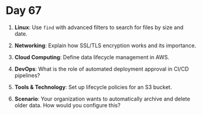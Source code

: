 # Day 67

1. **Linux**: Use `find` with advanced filters to search for files by size and date.

2. **Networking**: Explain how SSL/TLS encryption works and its importance.

3. **Cloud Computing**: Define data lifecycle management in AWS.

4. **DevOps**: What is the role of automated deployment approval in CI/CD pipelines?

5. **Tools & Technology**: Set up lifecycle policies for an S3 bucket.

6. **Scenario**: Your organization wants to automatically archive and delete older data. How would you configure this?

